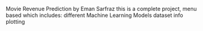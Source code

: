 Movie Revenue Prediction by Eman Sarfraz
this is a complete project, menu based which includes:
different Machine Learning Models
dataset info
plotting
